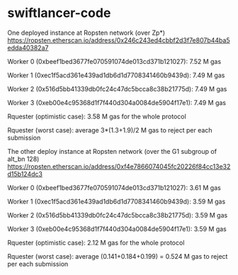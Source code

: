 # swiftlancer-code

One deployed instance at Ropsten network (over Zp*)
https://ropsten.etherscan.io/address/0x246c243ed4cbbf2d3f7e807b44ba5edda40382a7

Worker 0 (0xbeef1bed3677fe070591074de013cd371b121027): 7.52 M gas

Worker 1 (0xec1f5acd361e439ad1db6d1d7708341460b9439d): 7.49 M gas 

Worker 2 (0x516d5bb41339db0fc24c47dc5bcca8c38b21775d): 7.49 M gas 

Worker 3 (0xeb00e4c95368d1f7f440d304a0084de5904f17e1): 7.49 M gas 

Rquester (optimistic case): 3.58 M gas for the whole protocol

Rquester (worst case): average  3*(1.3+1.9)/2 M gas to reject per each submission



The other deploy instance at Ropsten network (over the G1 subgroup of alt_bn 128)
https://ropsten.etherscan.io/address/0xf4e7866074045fc20226f84cc13e32d15b124dc3

Worker 0 (0xbeef1bed3677fe070591074de013cd371b121027): 3.61 M gas

Worker 1 (0xec1f5acd361e439ad1db6d1d7708341460b9439d): 3.59 M gas 

Worker 2 (0x516d5bb41339db0fc24c47dc5bcca8c38b21775d): 3.59 M gas 

Worker 3 (0xeb00e4c95368d1f7f440d304a0084de5904f17e1): 3.59 M gas 

Rquester (optimistic case): 2.12 M gas for the whole protocol

Rquester (worst case): average  (0.141+0.184+0.199) = 0.524 M gas to reject per each submission
